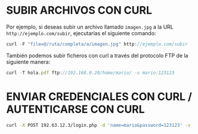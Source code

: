 # SUBIR ARCHIVOS CON CURL
Por ejemplo, si deseas subir un archivo llamado `imagen.jpg` a la URL `http://ejemplo.com/subir`, ejecutarías el siguiente comando:
```javascript
curl -F "file=@/ruta/completa/a/imagen.jpg" http://ejemplo.com/subir
```
También podemos subir ficheros con curl a través del protocolo FTP de la siguiente manera:
```javascript
curl -T hola.pdf ftp://192.168.0.20/home/mario/ -u mario:123123
```
# ENVIAR CREDENCIALES CON CURL / AUTENTICARSE CON CURL
```bash
curl -X POST 192.63.12.3/login.php -d 'name=mario&password=123123' -v
```